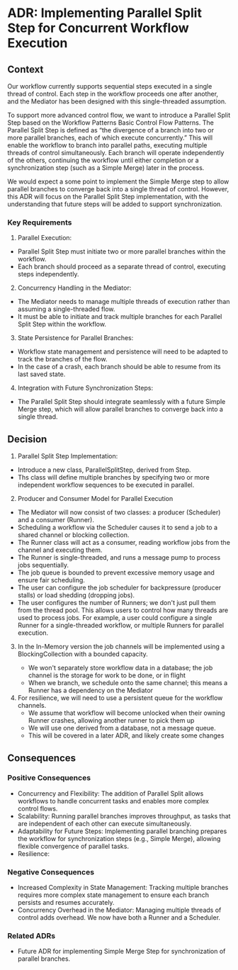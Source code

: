 # ADR: Implementing Parallel Split Step for Concurrent Workflow Execution

## Context

Our workflow currently supports sequential steps executed in a single thread of control. Each step in the workflow proceeds one after another, and the Mediator has been designed with this single-threaded assumption.

To support more advanced control flow, we want to introduce a Parallel Split Step based on the Workflow Patterns Basic Control Flow Patterns. The Parallel Split Step is defined as “the divergence of a branch into two or more parallel branches, each of which execute concurrently.” This will enable the workflow to branch into parallel paths, executing multiple threads of control simultaneously. Each branch will operate independently of the others, continuing the workflow until either completion or a synchronization step (such as a Simple Merge) later in the process.

We would expect a some point to implement the Simple Merge step to allow parallel branches to converge back into a single thread of control. However, this ADR will focus on the Parallel Split Step implementation, with the understanding that future steps will be added to support synchronization.   

### Key Requirements
1. Parallel Execution:
  * Parallel Split Step must initiate two or more parallel branches within the workflow.
  * Each branch should proceed as a separate thread of control, executing steps independently.
2. Concurrency Handling in the Mediator:
  * The Mediator needs to manage multiple threads of execution rather than assuming a single-threaded flow. 
  * It must be able to initiate and track multiple branches for each Parallel Split Step within the workflow. 
3. State Persistence for Parallel Branches:
  *	Workflow state management and persistence will need to be adapted to track the branches of the flow. 
  * In the case of a crash, each branch should be able to resume from its last saved state.
4. Integration with Future Synchronization Steps:
  * The Parallel Split Step should integrate seamlessly with a future Simple Merge step, which will allow parallel branches to converge back into a single thread.

## Decision
1. Parallel Split Step Implementation:
  * Introduce a new class, ParallelSplitStep<TData>, derived from Step<TData>.
  * Ths class will define multiple branches by specifying two or more independent workflow sequences to be executed in parallel.
2. Producer and Consumer Model for Parallel Execution
  * The Mediator will now consist of two classes: a producer (Scheduler) and a consumer (Runner).
  * Scheduling a workflow via the Scheduler causes it to send a job to a shared channel or blocking collection.
  * The Runner class will act as a consumer, reading workflow jobs from the channel and executing them.
  * The Runner is single-threaded, and runs a message pump to process jobs sequentially.
  * The job queue is bounded to prevent excessive memory usage and ensure fair scheduling.
  * The user can configure the job scheduler for backpressure (producer stalls) or load shedding (dropping jobs).
  * The user configures the number of Runners; we don't just pull them from the thread pool. This allows users to control how many threads are used to process jobs. For example, a user could configure a single Runner for a single-threaded workflow, or multiple Runners for parallel execution.
3. In the In-Memory version the job channels will be implemented using a BlockingCollection<T> with a bounded capacity.  
    * We won't separately store workflow data in a database; the job channel is the storage for work to be done, or in flight
    * When we branch, we schedule onto the same channel; this means a Runner has a dependency on the Mediator
4. For resilience, we will need to use a persistent queue for the workflow channels.
    * We assume that workflow will become unlocked when their owning Runner crashes, allowing another runner to pick them up 
    * We will use one derived from a database, not a message queue.
    * This will be covered in a later ADR, and likely create some changes

## Consequences

### Positive Consequences
* Concurrency and Flexibility: The addition of Parallel Split allows workflows to handle concurrent tasks and enables more complex control flows.
* Scalability: Running parallel branches improves throughput, as tasks that are independent of each other can execute simultaneously. 
* Adaptability for Future Steps: Implementing parallel branching prepares the workflow for synchronization steps (e.g., Simple Merge), allowing flexible convergence of parallel tasks.
* Resilience:

### Negative Consequences
* Increased Complexity in State Management: Tracking multiple branches requires more complex state management to ensure each branch persists and resumes accurately. 
* Concurrency Overhead in the Mediator: Managing multiple threads of control adds overhead. We now have both a Runner and a Scheduler. 

### Related ADRs
* Future ADR for implementing Simple Merge Step for synchronization of parallel branches.
